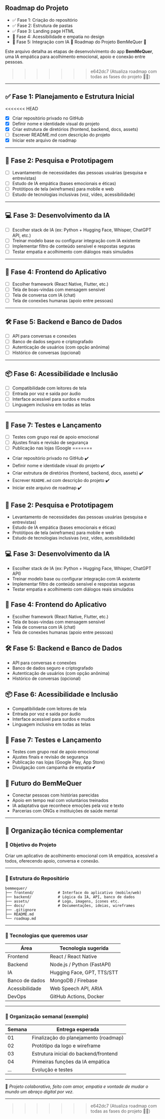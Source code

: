 ## Roadmap do Projeto

- ✅ Fase 1: Criação do repositório
- ✅ Fase 2: Estrutura de pastas
- ✅ Fase 3: Landing page HTML
- 🚧 Fase 4: Acessibilidade e empatia no design
- 🚀 Fase 5: Integração com IA
 📍 Roadmap do Projeto BemMeQuer 💖

Este arquivo detalha as etapas de desenvolvimento do app **BemMeQuer**, uma IA empática para acolhimento emocional, apoio e conexão entre pessoas.
>>>>>>> e642dc7 (Atualiza roadmap com todas as fases do projeto 💖✨)

---

## ✅ Fase 1: Planejamento e Estrutura Inicial
<<<<<<< HEAD

- [x] Criar repositório privado no GitHub
- [x] Definir nome e identidade visual do projeto
- [x] Criar estrutura de diretórios (frontend, backend, docs, assets)
- [ ] Escrever README.md com descrição do projeto
- [x] Iniciar este arquivo de roadmap

---

## 🧠 Fase 2: Pesquisa e Prototipagem

- [ ] Levantamento de necessidades das pessoas usuárias (pesquisa e entrevistas)
- [ ] Estudo de IA empática (bases emocionais e éticas)
- [ ] Protótipos de tela (wireframes) para mobile e web
- [ ] Estudo de tecnologias inclusivas (voz, vídeo, acessibilidade)

---

## 💻 Fase 3: Desenvolvimento da IA

- [ ] Escolher stack de IA (ex: Python + Hugging Face, Whisper, ChatGPT API, etc.)
- [ ] Treinar modelo base ou configurar integração com IA existente
- [ ] Implementar filtro de conteúdo sensível e respostas seguras
- [ ] Testar empatia e acolhimento com diálogos reais simulados

---

## 📱 Fase 4: Frontend do Aplicativo

- [ ] Escolher framework (React Native, Flutter, etc.)
- [ ] Tela de boas-vindas com mensagem sensível
- [ ] Tela de conversa com IA (chat)
- [ ] Tela de conexões humanas (apoio entre pessoas)

---

## 🛠️ Fase 5: Backend e Banco de Dados

- [ ] API para conversas e conexões
- [ ] Banco de dados seguro e criptografado
- [ ] Autenticação de usuários (com opção anônima)
- [ ] Histórico de conversas (opcional)

---

## 📦 Fase 6: Acessibilidade e Inclusão

- [ ] Compatibilidade com leitores de tela
- [ ] Entrada por voz e saída por áudio
- [ ] Interface acessível para surdos e mudos
- [ ] Linguagem inclusiva em todas as telas

---

## 🚀 Fase 7: Testes e Lançamento

- [ ] Testes com grupo real de apoio emocional
- [ ] Ajustes finais e revisão de segurança
- [ ] Publicação nas lojas (Google
=======
- Criar repositório privado no GitHub ✔️
- Definir nome e identidade visual do projeto ✔️
- Criar estrutura de diretórios (frontend, backend, docs, assets) ✔️
- Escrever `README.md` com descrição do projeto ✔️
- Iniciar este arquivo de roadmap ✔️

## 🧠 Fase 2: Pesquisa e Prototipagem
- Levantamento de necessidades das pessoas usuárias (pesquisa e entrevistas)
- Estudo de IA empática (bases emocionais e éticas)
- Protótipos de tela (wireframes) para mobile e web
- Estudo de tecnologias inclusivas (voz, vídeo, acessibilidade)

## 💻 Fase 3: Desenvolvimento da IA
- Escolher stack de IA (ex: Python + Hugging Face, Whisper, ChatGPT API)
- Treinar modelo base ou configurar integração com IA existente
- Implementar filtro de conteúdo sensível e respostas seguras
- Testar empatia e acolhimento com diálogos reais simulados

## 📱 Fase 4: Frontend do Aplicativo
- Escolher framework (React Native, Flutter, etc.)
- Tela de boas-vindas com mensagem sensível
- Tela de conversa com IA (chat)
- Tela de conexões humanas (apoio entre pessoas)

## 🛠️ Fase 5: Backend e Banco de Dados
- API para conversas e conexões
- Banco de dados seguro e criptografado
- Autenticação de usuários (com opção anônima)
- Histórico de conversas (opcional)

## 📦 Fase 6: Acessibilidade e Inclusão
- Compatibilidade com leitores de tela
- Entrada por voz e saída por áudio
- Interface acessível para surdos e mudos
- Linguagem inclusiva em todas as telas

## 🚀 Fase 7: Testes e Lançamento
- Testes com grupo real de apoio emocional
- Ajustes finais e revisão de segurança
- Publicação nas lojas (Google Play, App Store)
- Divulgação com campanha de empatia 💕

## 🌱 Futuro do BemMeQuer
- Conectar pessoas com histórias parecidas
- Apoio em tempo real com voluntários treinados
- IA adaptativa que reconhece emoções pela voz e texto
- Parcerias com ONGs e instituições de saúde mental

---

## 🧭 Organização técnica complementar

### 🎯 Objetivo do Projeto
Criar um aplicativo de acolhimento emocional com IA empática, acessível a todos, oferecendo apoio, conversa e conexão.

---

### 🧱 Estrutura do Repositório

```
bemmequer/
├── frontend/           # Interface do aplicativo (mobile/web)
├── backend/            # Lógica da IA, API, banco de dados
├── assets/             # Logo, imagens, ícones etc.
├── docs/               # Documentações, ideias, wireframes
├── .gitignore
├── README.md
└── roadmap.md
```

---

### 🧰 Tecnologias que queremos usar

| Área         | Tecnologia sugerida           |
|--------------|-------------------------------|
| Frontend     | React / React Native          |
| Backend      | Node.js / Python (FastAPI)    |
| IA           | Hugging Face, GPT, TTS/STT    |
| Banco de dados | MongoDB / Firebase           |
| Acessibilidade | Web Speech API, ARIA         |
| DevOps       | GitHub Actions, Docker        |

---

### 📅 Organização semanal (exemplo)

| Semana | Entrega esperada                        |
|--------|-----------------------------------------|
| 01     | Finalização do planejamento (roadmap)   |
| 02     | Protótipo da logo e wireframe           |
| 03     | Estrutura inicial do backend/frontend   |
| 04     | Primeiras funções da IA empática        |
| ...    | Evolução e testes                       |

---

💖 *Projeto colaborativo, feito com amor, empatia e vontade de mudar o mundo um abraço digital por vez.*

---
>>>>>>> e642dc7 (Atualiza roadmap com todas as fases do projeto 💖✨)
